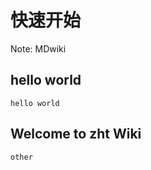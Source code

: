 快速开始          
===========

Note: MDwiki


hello world
-----------

```
hello world
```

Welcome to zht Wiki
----

```
other
```
